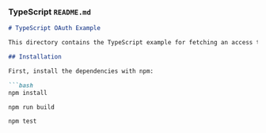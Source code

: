 
### TypeScript `README.md`

```markdown
# TypeScript OAuth Example

This directory contains the TypeScript example for fetching an access token using OAuth2.

## Installation

First, install the dependencies with npm:

```bash
npm install

npm run build

npm test

